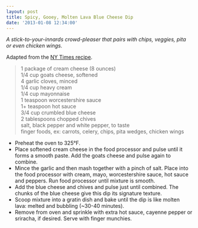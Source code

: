 ```yaml
---
layout: post
title: Spicy, Gooey, Molten Lava Blue Cheese Dip
date: '2013-01-08 12:34:00'
---
```


*A stick-to-your-innards crowd-pleaser that pairs with chips, veggies, pita or even chicken wings.*

Adapted from the [NY Times recipe](http://cooking.nytimes.com/recipes/1013023-spicy-molten-blue-cheese-dip).

> 1 package of cream cheese (8 ounces)   
> 1/4 cup goats cheese, softened      
> 4 garlic cloves, minced      
> 1/4 cup heavy cream      
> 1/4 cup mayonnaise      
> 1 teaspoon worcestershire sauce      
> 1+ teaspoon hot sauce      
> 3/4 cup crumbled blue cheese      
> 2 tablespoons chopped chives      
> salt, black pepper and white pepper, to taste      
> finger foods, ex: carrots, celery, chips, pita wedges, chicken wings      

* Preheat the oven to 325°F.
* Place softened cream cheese in the food processor and pulse until it forms a smooth paste. Add the goats cheese and pulse again to combine.
* Mince the garlic and then mash together with a pinch of salt. Place into the food processor with cream, mayo, worcestershire sauce, hot sauce and peppers. Run food processor until mixture is smooth.
* Add the blue cheese and chives and pulse just until combined. The chunks of the blue cheese give this dip its signature texture.
* Scoop mixture into a gratin dish and bake until the dip is like molten lava: melted and bubbling (~30-40 minutes).
* Remove from oven and sprinkle with extra hot sauce, cayenne pepper or sriracha, if desired. Serve with finger munchies.
